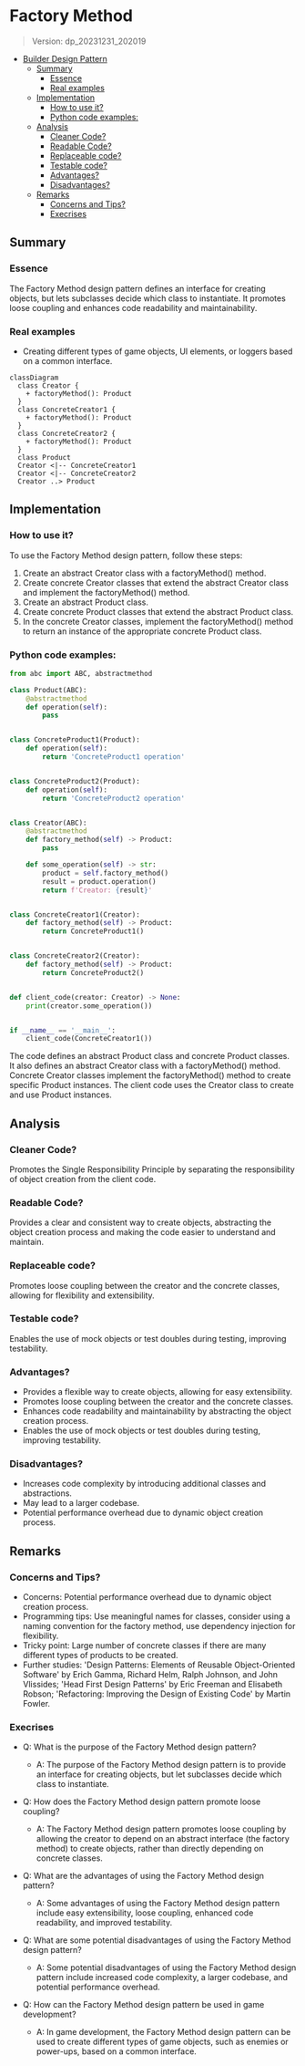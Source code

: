 
# Factory Method
> Version: dp_20231231_202019

- [Builder Design Pattern](#builder-design-pattern)
   * [Summary](#summary)
      + [Essence](#essence)
      + [Real examples](#real-examples)
   * [Implementation](#implementation)
      + [How to use it?](#how-to-use-it)
      + [Python code examples:](#python-code-examples)
   * [Analysis](#analysis)
      + [Cleaner Code?](#cleaner-code)
      + [Readable Code?](#readable-code)
      + [Replaceable code?](#replaceable-code)
      + [Testable code?](#testable-code)
      + [Advantages?](#advantages)
      + [Disadvantages?](#disadvantages)
   * [Remarks](#remarks)
      + [Concerns and Tips?](#concerns-and-tips)
      + [Execrises](#execrises)

## Summary

### Essence
The Factory Method design pattern defines an interface for creating objects, but lets subclasses decide which class to instantiate. It promotes loose coupling and enhances code readability and maintainability.

### Real examples

- Creating different types of game objects, UI elements, or loggers based on a common interface.


```mermaid
classDiagram
  class Creator {
    + factoryMethod(): Product
  }
  class ConcreteCreator1 {
    + factoryMethod(): Product
  }
  class ConcreteCreator2 {
    + factoryMethod(): Product
  }
  class Product
  Creator <|-- ConcreteCreator1
  Creator <|-- ConcreteCreator2
  Creator ..> Product
```

## Implementation
### How to use it?
To use the Factory Method design pattern, follow these steps:
1. Create an abstract Creator class with a factoryMethod() method.
2. Create concrete Creator classes that extend the abstract Creator class and implement the factoryMethod() method.
3. Create an abstract Product class.
4. Create concrete Product classes that extend the abstract Product class.
5. In the concrete Creator classes, implement the factoryMethod() method to return an instance of the appropriate concrete Product class.

### Python code examples:
```python
from abc import ABC, abstractmethod

class Product(ABC):
    @abstractmethod
    def operation(self):
        pass


class ConcreteProduct1(Product):
    def operation(self):
        return 'ConcreteProduct1 operation'


class ConcreteProduct2(Product):
    def operation(self):
        return 'ConcreteProduct2 operation'


class Creator(ABC):
    @abstractmethod
    def factory_method(self) -> Product:
        pass

    def some_operation(self) -> str:
        product = self.factory_method()
        result = product.operation()
        return f'Creator: {result}'


class ConcreteCreator1(Creator):
    def factory_method(self) -> Product:
        return ConcreteProduct1()


class ConcreteCreator2(Creator):
    def factory_method(self) -> Product:
        return ConcreteProduct2()


def client_code(creator: Creator) -> None:
    print(creator.some_operation())


if __name__ == '__main__':
    client_code(ConcreteCreator1())
```
The code defines an abstract Product class and concrete Product classes. It also defines an abstract Creator class with a factoryMethod() method. Concrete Creator classes implement the factoryMethod() method to create specific Product instances. The client code uses the Creator class to create and use Product instances.   


## Analysis
### Cleaner Code?
Promotes the Single Responsibility Principle by separating the responsibility of object creation from the client code.

### Readable Code?
Provides a clear and consistent way to create objects, abstracting the object creation process and making the code easier to understand and maintain.

### Replaceable code?
Promotes loose coupling between the creator and the concrete classes, allowing for flexibility and extensibility.

### Testable code?
Enables the use of mock objects or test doubles during testing, improving testability.

### Advantages?

- Provides a flexible way to create objects, allowing for easy extensibility.
- Promotes loose coupling between the creator and the concrete classes.
- Enhances code readability and maintainability by abstracting the object creation process.
- Enables the use of mock objects or test doubles during testing, improving testability.

### Disadvantages?

- Increases code complexity by introducing additional classes and abstractions.
- May lead to a larger codebase.
- Potential performance overhead due to dynamic object creation process.


## Remarks
### Concerns and Tips?

- Concerns: Potential performance overhead due to dynamic object creation process.
- Programming tips: Use meaningful names for classes, consider using a naming convention for the factory method, use dependency injection for flexibility.
- Tricky point: Large number of concrete classes if there are many different types of products to be created.
- Further studies: 'Design Patterns: Elements of Reusable Object-Oriented Software' by Erich Gamma, Richard Helm, Ralph Johnson, and John Vlissides; 'Head First Design Patterns' by Eric Freeman and Elisabeth Robson; 'Refactoring: Improving the Design of Existing Code' by Martin Fowler.


### Execrises

- Q: What is the purpose of the Factory Method design pattern?

  - A: The purpose of the Factory Method design pattern is to provide an interface for creating objects, but let subclasses decide which class to instantiate.
- Q: How does the Factory Method design pattern promote loose coupling?

  - A: The Factory Method design pattern promotes loose coupling by allowing the creator to depend on an abstract interface (the factory method) to create objects, rather than directly depending on concrete classes.
- Q: What are the advantages of using the Factory Method design pattern?

  - A: Some advantages of using the Factory Method design pattern include easy extensibility, loose coupling, enhanced code readability, and improved testability.
- Q: What are some potential disadvantages of using the Factory Method design pattern?

  - A: Some potential disadvantages of using the Factory Method design pattern include increased code complexity, a larger codebase, and potential performance overhead.
- Q: How can the Factory Method design pattern be used in game development?

  - A: In game development, the Factory Method design pattern can be used to create different types of game objects, such as enemies or power-ups, based on a common interface.

